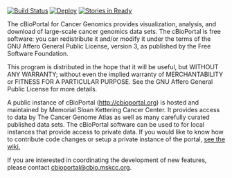 [![Build Status](https://travis-ci.org/cBioPortal/cbioportal.svg?branch=master)](https://travis-ci.org/cBioPortal/cbioportal) [![Deploy](https://www.herokucdn.com/deploy/button.svg)](https://heroku.com/deploy) [![Stories in Ready](https://badge.waffle.io/cbioportal/cbioportal.png?label=ready&title=Ready)](https://waffle.io/cbioportal/cbioportal)

The cBioPortal for Cancer Genomics provides visualization, analysis, and download of large-scale cancer genomics data sets.  The cBioPortal is free software: you can redistribute it and/or modify it under the terms of the GNU Affero General Public License, version 3, as published by the Free Software Foundation.

This program is distributed in the hope that it will be useful, but WITHOUT ANY WARRANTY; without even the implied warranty of
MERCHANTABILITY or FITNESS FOR A PARTICULAR PURPOSE.  See the GNU Affero General Public License for more details.

A public instance of cBioPortal (http://cbioportal.org) is hosted and maintained by Memorial Sloan Kettering Cancer Center. It provides access to data by The Cancer Genome Atlas as well as many carefully curated published data sets. The cBioPortal software can be used to for local instances that provide access to private data. If you would like to know how to contribute code changes or setup a private instance of the portal, [see the wiki.](https://github.com/cBioPortal/cbioportal/wiki)

If you are interested in coordinating the development of new features, please contact cbioportal@cbio.mskcc.org.


